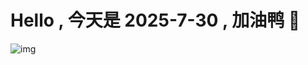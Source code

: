 
# Hello , 今天是 2025-7-30 , 加油鸭 🤭

![img](https://v1.jinrishici.com/all.svg?font-size=18&spacing=4)

